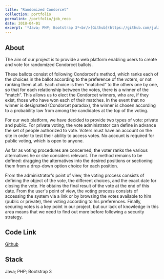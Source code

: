 ```yaml
---
title: "Randomized Condorcet"
collection: portfolio
permalink: /portfolio/job_reco
date: 2018-04-01
excerpt: '*Java; PHP; Bootstrap 3*<br/>[Github](https://github.com/juliendenize/Randomized_Condorcet/tree/master/Java/Algortihme%20de%20Condorcet/src/main)'
---
```


## About
The aim of our project is to provide a web platform enabling users to create and vote for randomized Condorcet ballots.

These ballots consist of following Condorcet's method, which ranks each of the choices in the ballot according to the preference of the voters, or not ranking them at all. Each choice is then “matched” to the others one by one, so that for each relationship between the votes, there is a winner of the “match”. This allows us to elect the Condorcet winners, who are, if they exist, those who have won each of their matches. In the event that no winner is designated (Condorcet paradox), the winner is chosen according to a probability law from among the candidates at the top of the voting.

For our web platform, we have decided to provide two types of vote: private and public. For private voting, the vote administrator can define in advance the set of people authorized to vote. Voters must have an account on the site in order to test their ability to access votes. No account is required for public voting, which is open to anyone.

As far as voting procedures are concerned, the voter ranks the various alternatives he or she considers relevant. The method remains to be defined: dragging the alternatives into the desired positions or sectioning them from a drop-down option choice for each position.

From the administrator's point of view, the voting process consists of defining the object of the vote, the different choices, and the exact date for closing the vote. He obtains the final result of the vote at the end of this date. From the user's point of view, the voting process consists of accessing the system via a link or by browsing the votes available to him (public or private), then voting according to his preferences. Finally, securing votes is a key point in our project, but our lack of knowledge in this area means that we need to find out more before following a security strategy.


## Code Link

[Github](https://github.com/juliendenize/Randomized_Condorcet/tree/master/Java/Algortihme%20de%20Condorcet/src/main)

## Stack

Java; PHP; Bootstrap 3
